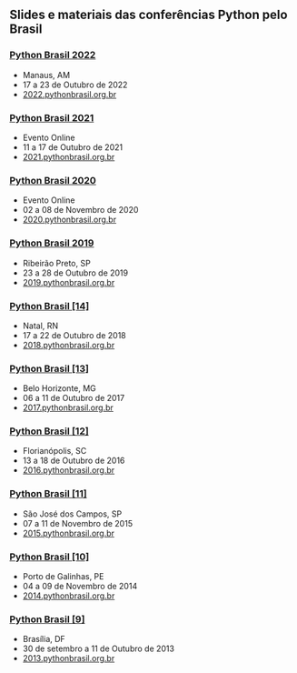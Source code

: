 ## Slides e materiais das conferências Python pelo Brasil

### [Python Brasil 2022](/pythonbrasil-2022/README.md)
- Manaus, AM
- 17 a 23 de Outubro de 2022
- [2022.pythonbrasil.org.br](https://2022.pythonbrasil.org.br/)

### [Python Brasil 2021](/pythonbrasil-2021/README.md)
- Evento Online
- 11 a 17 de Outubro de 2021
- [2021.pythonbrasil.org.br](https://2021.pythonbrasil.org.br/)

### [Python Brasil 2020](/pythonbrasil-2020/README.md)
- Evento Online
- 02 a 08 de Novembro de 2020
- [2020.pythonbrasil.org.br](https://2020.pythonbrasil.org.br/)

### [Python Brasil 2019](/pythonbrasil-2019/README.md)
- Ribeirão Preto, SP
- 23 a 28 de Outubro de 2019
- [2019.pythonbrasil.org.br](https://2019.pythonbrasil.org.br)

### [Python Brasil [14]](/pythonbrasil-14/README.md)
- Natal, RN
- 17 a 22 de Outubro de 2018
- [2018.pythonbrasil.org.br](http://2018.pythonbrasil.org.br)

### [Python Brasil [13]](/pythonbrasil-13/README.md)
- Belo Horizonte, MG
- 06 a 11 de Outubro de 2017
- [2017.pythonbrasil.org.br](http://2017.pythonbrasil.org.br)

### [Python Brasil [12]](/pythonbrasil-12/README.md)
- Florianópolis, SC
- 13 a 18 de Outubro de 2016
- [2016.pythonbrasil.org.br](http://2016.pythonbrasil.org.br)


### [Python Brasil [11]](/pythonbrasil-11/README.md)
- São José dos Campos, SP
- 07 a 11 de Novembro de 2015
- [2015.pythonbrasil.org.br](http://2015.pythonbrasil.org.br)


### [Python Brasil [10]](/pythonbrasil-10/README.md)
- Porto de Galinhas, PE
- 04 a 09 de Novembro de 2014
- [2014.pythonbrasil.org.br](http://2014.pythonbrasil.org.br)

### [Python Brasil [9]](/pythonbrasil-09/README.md)
- Brasília, DF
- 30 de setembro a 11 de Outubro de 2013
- [2013.pythonbrasil.org.br](http://2013.pythonbrasil.org.br)
